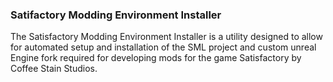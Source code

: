 ### Satifactory Modding Environment Installer

The Satisfactory Modding Environment Installer is a utility designed to allow for automated setup and installation of the SML project and custom unreal Engine fork required for developing mods for the game Satisfactory by Coffee Stain Studios.
